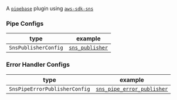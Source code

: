 A [`pipebase`] plugin using [`aws-sdk-sns`] 
### Pipe Configs
| type | example |
| ---- | ------- |
| `SnsPublisherConfig` | [`sns_publisher`] |

### Error Handler Configs
| type | example |
| ---- | ------- |
| `SnsPipeErrorPublisherConfig` | [`sns_pipe_error_publisher`] |

[`pipebase`]: https://github.com/pipebase/pipebase
[`aws-sdk-sns`]: https://github.com/awslabs/aws-sdk-rust/tree/main/sdk/sns
[`sns_publisher`]: https://github.com/pipebase/pipebase/blob/main/examples/pubsub_sns/catalogs/sns_publisher.yml
[`sns_pipe_error_publisher`]: https://github.com/pipebase/pipebase/blob/main/examples/error_sns_publisher/catalogs/sns_pipe_error_publisher.yml